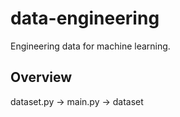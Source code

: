 # data-engineering

Engineering data for machine learning. 

## Overview

dataset.py -> main.py -> dataset